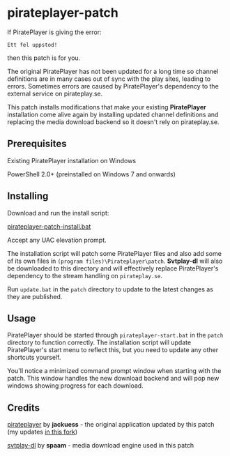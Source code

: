# pirateplayer-patch

If PiratePlayer is giving the error:
```
Ett fel uppstod!
```
then this patch is for you.

The original PiratePlayer has not been updated for a long time so channel definitions are in many cases out of sync with the play sites, leading to errors. Sometimes errors are caused by PiratePlayer's dependency to the external service on pirateplay.se.

This patch installs modifications that make your existing **PiratePlayer** installation come alive again by installing updated channel definitions and replacing the media download backend so it doesn't rely on pirateplay.se.

## Prerequisites

Existing PiratePlayer installation on Windows

PowerShell 2.0+ (preinstalled on Windows 7 and onwards)

## Installing

Download and run the install script:

[pirateplayer-patch-install.bat](https://github.com/mikewse/pirateplayer-patch/releases/download/1.0/pirateplayer-patch-install.bat)

Accept any UAC elevation prompt.

The installation script will patch some PiratePlayer files and also add some of its own files in `(program files)\Pirateplayer\patch`. **Svtplay-dl** will also be downloaded to this directory and will effectively replace PiratePlayer's dependency to the stream handling on `pirateplay.se`.

Run `update.bat` in the `patch` directory to update to the latest changes as they are published.

## Usage

PiratePlayer should be started through `pirateplayer-start.bat` in the `patch` directory to function correctly. The installation script will update PiratePlayer's start menu to reflect this, but you need to update any other shortcuts yourself.

You'll notice a minimized command prompt window when starting with the patch. This window handles the new download backend and will pop new windows showing progress for each download.

## Credits

[pirateplayer](https://github.com/jackuess/pirateplayer) by **jackuess** - the original application updated by this patch (my updates [in this fork](https://github.com/mikewse/pirateplayer))

[svtplay-dl](https://github.com/spaam/svtplay-dl) by **spaam** - media download engine used in this patch
